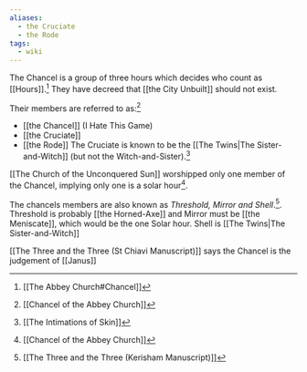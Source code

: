```yaml
---
aliases:
  - the Cruciate
  - the Rode
tags:
  - wiki
---
```

The Chancel is a group of three hours which decides who count as [[Hours]].[^4] They have decreed that [[the City Unbuilt]] should not exist.

Their members are referred to as:[^2]
- [[the Chancel]] (I Hate This Game)
- [[the Cruciate]]
- [[the Rode]]
The Cruciate is known to be the [[The Twins|The Sister-and-Witch]] (but not the Witch-and-Sister).[^3]

[[The Church of the Unconquered Sun]] worshipped only one member of the Chancel, implying only one is a solar hour[^2].

The chancels members are also known as _Threshold, Mirror and Shell_.[^1]. 
Threshold is probably [[the Horned-Axe]] and Mirror must be [[the Meniscate]], which would be the one Solar hour. Shell is [[The Twins|The Sister-and-Witch]]


[[The Three and the Three (St Chiavi Manuscript)]] says the Chancel is the judgement of [[Janus]]

[^1]: [[The Three and the Three (Kerisham Manuscript)]]
[^2]: [[Chancel of the Abbey Church]]
[^3]: [[The Intimations of Skin]]
[^4]: [[The Abbey Church#Chancel]]